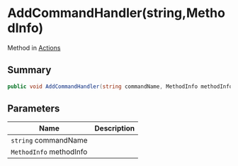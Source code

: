 # AddCommandHandler(string,MethodInfo)

Method in [Actions](./yarn.unity.actions.md)

## Summary

```csharp
public void AddCommandHandler(string commandName, MethodInfo methodInfo)
```

## Parameters

| Name                    | Description |
| ----------------------- | ----------- |
| `string` commandName    |             |
| `MethodInfo` methodInfo |             |
